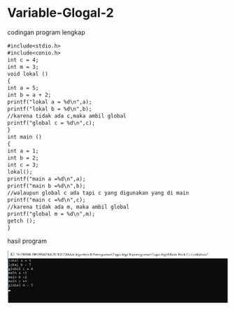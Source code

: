 # Variable-Glogal-2

codingan program lengkap

    #include<stdio.h>
    #include<conio.h>
    int c = 4;
    int m = 3;
    void lokal ()
    {
    int a = 5;
    int b = a + 2;
    printf("lokal a = %d\n",a);
    printf("lokal b = %d\n",b);
    //karena tidak ada c,maka ambil global
    printf("global c = %d\n",c);
    }
    int main ()
    {
    int a = 1;
    int b = 2;
    int c = 3;
    lokal();
    printf("main a =%d\n",a);
    printf("main b =%d\n",b);
    //walaupun global c ada tapi c yang digunakan yang di main
    printf("main c =%d\n",c);
    //karena tidak ada m, maka ambil global
    printf("global m = %d\n",m);
    getch ();
    }

hasil program

![img](https://github.com/FirdausPratama/Variable-Glogal-2/blob/master/Variabel%20Global%202%20algo8.png?raw=true)
